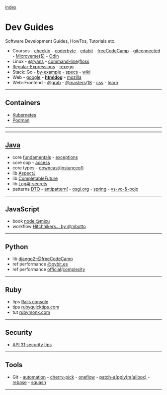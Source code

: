 [index](README.md#dev-links)

# Dev Guides

Software Development Guides, HowTos, Tutorials etc.

* Courses - [checkio](https://checkio.org/) - [coderbyte](https://coderbyte.com/) - [edabit](https://edabit.com/) - [freeCodeCamp](https://www.freecodecamp.org/) - [gitconnected](https://gitconnected.com/learn/) - [Microverse($)](https://www.microverse.org/) - [Odin](https://www.theodinproject.com/)
* Linux - [@ryans](https://ryanstutorials.net/) - [command-line](https://github.com/jlevy/the-art-of-command-line)/[floss](http://write.flossmanuals.net/command-line/introduction/)
* [Regular-Expressions](https://www.regular-expressions.info/) - [rexegg](http://www.rexegg.com/)
* Stack::Go - [by-example](https://gobyexample.com) - [specs](https://golang.org/ref/spec) - [wiki](https://github.com/golang/go/wiki)
* Web - [google](https://developers.google.com/web/) - **[htmldog](https://www.htmldog.com/)** - [mozilla](https://developer.mozilla.org/docs/Web)
* Web::Frontend - [@grab](https://github.com/grab/front-end-guide) - [@masters](https://frontendmasters.com/books/front-end-handbook/2019/)/[18](https://frontendmasters.com/books/front-end-handbook/2018/) - [css](http://csstutorial.org/) - [learn](http://learnlayout.com)

---

## Containers

* [Kubernetes](https://auth0.com/blog/kubernetes-tutorial-step-by-step-introduction-to-basic-concepts/)
* [Podman](https://developers.redhat.com/blog/2019/01/15/podman-managing-containers-pods/)

---


---

## [Java](https://www.javaguides.net/)

* core [fundamentals](https://self-learning-java-tutorial.blogspot.com/2016/05/java-home-page.html) - [exceptions](https://docs.oracle.com/javase/tutorial/essential/exceptions/runtime.html)
* core oop - [access](https://docs.oracle.com/javase/tutorial/java/javaOO/accesscontrol.html)
* core types - [downcast(instanceof)](https://www.javatpoint.com/downcasting-with-instanceof-operator)
* lib [AspectJ](https://www.baeldung.com/aspectj)
* lib [CompletableFuture](https://www.baeldung.com/java-completablefuture)
* lib [Log4j-secrets](https://www.alibabacloud.com/blog/exploring-the-secrets-of-java-logs-log4j-2-log-system_594821)
* patterns [DTO](https://www.javaguides.net/2018/08/data-transfer-object-design-pattern-in-java.html) - [antipattern!](https://www.yegor256.com/2016/07/06/data-transfer-object.html) - [osgi.org](https://enroute.osgi.org/FAQ/420-dtos.html) - [spring](https://www.baeldung.com/entity-to-and-from-dto-for-a-java-spring-application) - [vs-vo-&-pojo](https://stackoverflow.com/questions/1612334/difference-between-dto-vo-pojo-javabeans)

---

## JavaScript

* book [node @mixu](http://book.mixu.net/node/)
* workflow [Hitchhikers... by @mbotto](https://marcobotto.com/blog/the-hitchhikers-guide-to-the-modern-front-end-development-workflow/)

---

## Python

* lib [django2-@freeCodeCamp](https://www.youtube.com/watch?v=YZvRrldjf1Y)
* ref performance [@pybit.es](https://pybit.es/faster-python.html)
* ref performance [official](https://wiki.python.org/moin/PythonSpeed/PerformanceTips)/[complexity](https://wiki.python.org/moin/TimeComplexity)

---

## Ruby

* tips [Rails console](https://pragmaticstudio.com/tutorials/rails-console-shortcuts-tips-tricks)
* tips [rubyquicktips.com](http://rubyquicktips.com/)
* tut [rubymonk.com](https://rubymonk.com/)

---

## Security

* [API 31 security tips](https://www.freecodecamp.org/news/31-api-security-tips/)

---

## Tools

* Git - [automation](https://www.onwebsecurity.com/configuration/automating-repetitive-git-setup-tasks.html) - [cherry-pick](https://mijingo.com/blog/using-git-cherry-pick) - [oneflow](http://endoflineblog.com/oneflow-a-git-branching-model-and-workflow) - [patch-a(pply)m(ailbox)](https://mijingo.com/blog/creating-and-applying-patch-files-in-git) - [rebase](https://www.atlassian.com/git/tutorials/rewriting-history/git-rebase) - [squash](https://driggl.com/blog/a/how-squashing-commits-can-improve-your-git-workflow)

---

